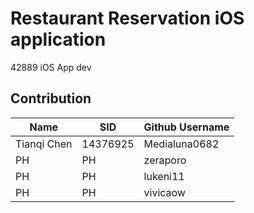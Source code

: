 # Restaurant Reservation iOS application
42889 iOS App dev
## Contribution

| Name | SID | Github Username |
| ---- | --- | ----------------|
| Tianqi Chen | 14376925 | Medialuna0682 |
| PH | PH | zeraporo |
| PH | PH | lukeni11 |
| PH | PH | vivicaow |
